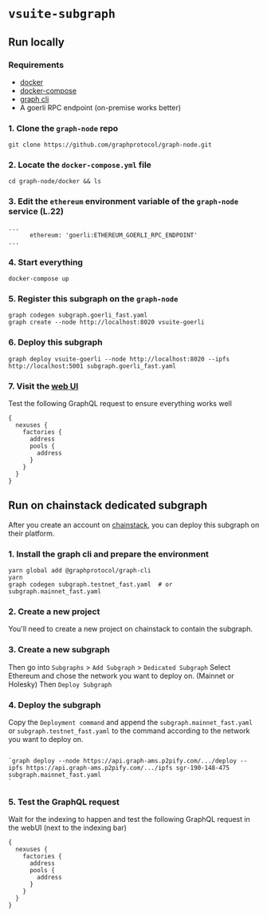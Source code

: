 # `vsuite-subgraph`

## Run locally

### Requirements

- [docker](https://docs.docker.com/compose/install/)
- [docker-compose](https://docs.docker.com/compose/install/linux/)
- [graph cli](https://thegraph.com/docs/en/cookbook/quick-start/)
- A goerli RPC endpoint (on-premise works better)

### 1. Clone the `graph-node` repo

```
git clone https://github.com/graphprotocol/graph-node.git
```

### 2. Locate the `docker-compose.yml` file

```
cd graph-node/docker && ls
```

### 3. Edit the `ethereum` environment variable of the `graph-node` service (L.22)


```
...
      ethereum: 'goerli:ETHEREUM_GOERLI_RPC_ENDPOINT'
...
```

### 4. Start everything

```
docker-compose up
```


### 5. Register this subgraph on the `graph-node`

```
graph codegen subgraph.goerli_fast.yaml
graph create --node http://localhost:8020 vsuite-goerli
```

### 6. Deploy this subgraph

```
graph deploy vsuite-goerli --node http://localhost:8020 --ipfs http://localhost:5001 subgraph.goerli_fast.yaml
```

### 7. Visit the [web UI](http://localhost:8000/subgraphs/name/vsuite-goerli/graphql)

Test the following GraphQL request to ensure everything works well

```
{
  nexuses {
    factories {
      address
      pools {
        address
      }
    }
  }
}
```

## Run on chainstack dedicated subgraph

After you create an account on [chainstack](https://chainstack.com/), you can deploy this subgraph on their platform.

### 1. Install the graph cli and prepare the environment

```
yarn global add @graphprotocol/graph-cli
yarn
graph codegen subgraph.testnet_fast.yaml  # or subgraph.mainnet_fast.yaml
```

### 2. Create a new project

You'll need to create a new project on chainstack to contain the subgraph.

### 3. Create a new subgraph

Then go into `Subgraphs` > `Add Subgraph` > `Dedicated Subgraph` 
Select Ethereum and chose the network you want to deploy on. (Mainnet or Holesky)
Then `Deploy Subgraph`

### 4. Deploy the subgraph

Copy the `Deployment command` and append the `subgraph.mainnet_fast.yaml` or `subgraph.testnet_fast.yaml` to the command according to the network you want to deploy on.

```

`graph deploy --node https://api.graph-ams.p2pify.com/.../deploy --ipfs https://api.graph-ams.p2pify.com/.../ipfs sgr-190-148-475 subgraph.mainnet_fast.yaml
`
```
### 5. Test the GraphQL request

Wait for the indexing to happen and test the following GraphQL request in the webUI (next to the indexing bar)
```
{
  nexuses {
    factories {
      address
      pools {
        address
      }
    }
  }
}
```
